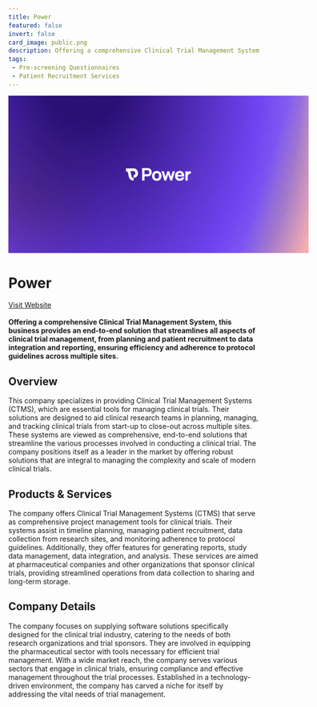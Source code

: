 ```yaml
---
title: Power
featured: false
invert: false
card_image: public.png
description: Offering a comprehensive Clinical Trial Management System, this business provides an end-to-end solution that streamlines all aspects of clinical trial management, from planning and patient recruitment to data integration and reporting, ensuring efficiency and adherence to protocol guidelines across multiple sites.
tags: 
 - Pre-screening Questionnaires
 - Patient Recruitment Services
---
```


<div align="center">
<a href="https://www.withpower.com/guides/what-is-a-ctms-and-how-is-it-used-in-clinical-trials">
<img src="public.png" alt="Logo" style="min-width: 200px; max-width: 600px; height: auto;" >
</a>
</div>

# Power
<a href="https://www.withpower.com/guides/what-is-a-ctms-and-how-is-it-used-in-clinical-trials">Visit Website</a>
<br>
<br>
**Offering a comprehensive Clinical Trial Management System, this business provides an end-to-end solution that streamlines all aspects of clinical trial management, from planning and patient recruitment to data integration and reporting, ensuring efficiency and adherence to protocol guidelines across multiple sites.**

## Overview
This company specializes in providing Clinical Trial Management Systems (CTMS), which are essential tools for managing clinical trials. Their solutions are designed to aid clinical research teams in planning, managing, and tracking clinical trials from start-up to close-out across multiple sites. These systems are viewed as comprehensive, end-to-end solutions that streamline the various processes involved in conducting a clinical trial. The company positions itself as a leader in the market by offering robust solutions that are integral to managing the complexity and scale of modern clinical trials.
## Products & Services 
The company offers Clinical Trial Management Systems (CTMS) that serve as comprehensive project management tools for clinical trials. Their systems assist in timeline planning, managing patient recruitment, data collection from research sites, and monitoring adherence to protocol guidelines. Additionally, they offer features for generating reports, study data management, data integration, and analysis. These services are aimed at pharmaceutical companies and other organizations that sponsor clinical trials, providing streamlined operations from data collection to sharing and long-term storage.
## Company Details 
The company focuses on supplying software solutions specifically designed for the clinical trial industry, catering to the needs of both research organizations and trial sponsors. They are involved in equipping the pharmaceutical sector with tools necessary for efficient trial management. With a wide market reach, the company serves various sectors that engage in clinical trials, ensuring compliance and effective management throughout the trial processes. Established in a technology-driven environment, the company has carved a niche for itself by addressing the vital needs of trial management.

